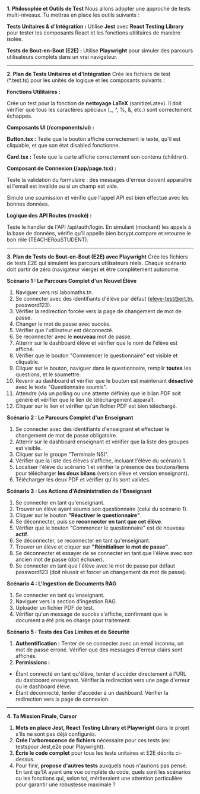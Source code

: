 **1. Philosophie et Outils de Test**
Nous allons adopter une approche de tests multi-niveaux. Tu mettras en place les outils suivants :

**Tests Unitaires & d'Intégration :** Utilise **Jest** avec **React Testing Library** pour tester les composants React et les fonctions utilitaires de manière isolée.

**Tests de Bout-en-Bout (E2E) :** Utilise **Playwright** pour simuler des parcours utilisateurs complets dans un vrai navigateur.

---

**2. Plan de Tests Unitaires et d'Intégration**
Crée les fichiers de test (*.test.ts) pour les unités de logique et les composants suivants :

**Fonctions Utilitaires :**

Crée un test pour la fonction de **nettoyage LaTeX** (sanitizeLatex). Il doit vérifier que tous les caractères spéciaux (_, ^, %, &, etc.) sont correctement échappés.

**Composants UI (/components/ui) :**

**Button.tsx :** Teste que le bouton affiche correctement le texte, qu'il est cliquable, et que son état disabled fonctionne.

**Card.tsx :** Teste que la carte affiche correctement son contenu (children).

**Composant de Connexion (/app/page.tsx) :**

Teste la validation du formulaire : des messages d'erreur doivent apparaître si l'email est invalide ou si un champ est vide.

Simule une soumission et vérifie que l'appel API est bien effectué avec les bonnes données.

**Logique des API Routes (mocké) :**

Teste le handler de l'API /api/auth/login. En simulant (mockant) les appels à la base de données, vérifie qu'il appelle bien bcrypt.compare et retourne le bon rôle (TEACHERouSTUDENT).

---

**3. Plan de Tests de Bout-en-Bout (E2E) avec Playwright**
Crée les fichiers de tests E2E qui simulent les parcours utilisateurs réels. Chaque scénario doit partir de zéro (navigateur vierge) et être complètement autonome.

**Scénario 1 : Le Parcours Complet d'un Nouvel Élève**
1.  Naviguer vers nsi.labomaths.tn.
2.  Se connecter avec des identifiants d'élève par défaut (eleve-test@ert.tn, password123).
3.  Vérifier la redirection forcée vers la page de changement de mot de passe.
4.  Changer le mot de passe avec succès.
5.  Vérifier que l'utilisateur est déconnecté.
6.  Se reconnecter avec le **nouveau** mot de passe.
7.  Atterrir sur le dashboard élève et vérifier que le nom de l'élève est affiché.
8.  Vérifier que le bouton "Commencer le questionnaire" est visible et cliquable.
9.  Cliquer sur le bouton, naviguer dans le questionnaire, remplir **toutes** les questions, et le soumettre.
10. Revenir au dashboard et vérifier que le bouton est maintenant **désactivé** avec le texte "Questionnaire soumis".
11. Attendre (via un polling ou une attente définie) que le bilan PDF soit généré et vérifier que le lien de téléchargement apparaît.
12. Cliquer sur le lien et vérifier qu'un fichier PDF est bien téléchargé.

**Scénario 2 : Le Parcours Complet d'un Enseignant**
1.  Se connecter avec des identifiants d'enseignant et effectuer le changement de mot de passe obligatoire.
2.  Atterrir sur le dashboard enseignant et vérifier que la liste des groupes est visible.
3.  Cliquer sur le groupe "Terminale NSI".
4.  Vérifier que la liste des élèves s'affiche, incluant l'élève du scénario 1.
5.  Localiser l'élève du scénario 1 et vérifier la présence des boutons/liens pour télécharger **les deux bilans** (version élève et version enseignant).
6.  Télécharger les deux PDF et vérifier qu'ils sont valides.

**Scénario 3 : Les Actions d'Administration de l'Enseignant**
1.  Se connecter en tant qu'enseignant.
2.  Trouver un élève ayant soumis son questionnaire (celui du scénario 1).
3.  Cliquer sur le bouton **"Réactiver le questionnaire"**.
4.  Se déconnecter, puis se **reconnecter en tant que cet élève**.
5.  Vérifier que le bouton "Commencer le questionnaire" est de nouveau **actif**.
6.  Se déconnecter, se reconnecter en tant qu'enseignant.
7.  Trouver un élève et cliquer sur **"Réinitialiser le mot de passe"**.
8.  Se déconnecter et essayer de se connecter en tant que l'élève avec son ancien mot de passe (doit échouer).
9.  Se connecter en tant que l'élève avec le mot de passe par défaut password123 (doit réussir et forcer un changement de mot de passe).

**Scénario 4 : L'Ingestion de Documents RAG**
1.  Se connecter en tant qu'enseignant.
2.  Naviguer vers la section d'ingestion RAG.
3.  Uploader un fichier PDF de test.
4.  Vérifier qu'un message de succès s'affiche, confirmant que le document a été pris en charge pour traitement.

**Scénario 5 : Tests des Cas Limites et de Sécurité**
1.  **Authentification :** Tenter de se connecter avec un email inconnu, un mot de passe erroné. Vérifier que des messages d'erreur clairs sont affichés.
2.  **Permissions :**
* Étant connecté en tant qu'élève, tenter d'accéder directement à l'URL du dashboard enseignant. Vérifier la redirection vers une page d'erreur ou le dashboard élève.
* Étant déconnecté, tenter d'accéder à un dashboard. Vérifier la redirection vers la page de connexion.

---

**4. Ta Mission Finale, Cursor**
1.  **Mets en place Jest, React Testing Library et Playwright** dans le projet s'ils ne sont pas déjà configurés.
2.  **Crée l'arborescence de fichiers** nécessaire pour ces tests (ex: testspour Jest,e2e pour Playwright).
3.  **Écris le code complet** pour tous les tests unitaires et E2E décrits ci-dessus.
4.  Pour finir, **propose d'autres tests** auxquels nous n'aurions pas pensé. En tant qu'IA ayant une vue complète du code, quels sont les scénarios ou les fonctions qui, selon toi, mériteraient une attention particulière pour garantir une robustesse maximale ?
